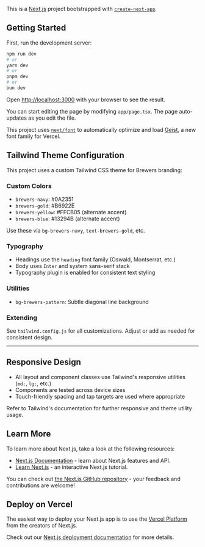 This is a [Next.js](https://nextjs.org) project bootstrapped with [`create-next-app`](https://nextjs.org/docs/app/api-reference/cli/create-next-app).

## Getting Started

First, run the development server:

```bash
npm run dev
# or
yarn dev
# or
pnpm dev
# or
bun dev
```

Open [http://localhost:3000](http://localhost:3000) with your browser to see the result.

You can start editing the page by modifying `app/page.tsx`. The page auto-updates as you edit the file.

This project uses [`next/font`](https://nextjs.org/docs/app/building-your-application/optimizing/fonts) to automatically optimize and load [Geist](https://vercel.com/font), a new font family for Vercel.

## Tailwind Theme Configuration

This project uses a custom Tailwind CSS theme for Brewers branding:

### Custom Colors
- `brewers-navy`: #0A2351
- `brewers-gold`: #B6922E
- `brewers-yellow`: #FFCB05 (alternate accent)
- `brewers-blue`: #13294B (alternate accent)

Use these via `bg-brewers-navy`, `text-brewers-gold`, etc.

### Typography
- Headings use the `heading` font family (Oswald, Montserrat, etc.)
- Body uses `Inter` and system sans-serif stack
- Typography plugin is enabled for consistent text styling

### Utilities
- `bg-brewers-pattern`: Subtle diagonal line background

### Extending
See `tailwind.config.js` for all customizations. Adjust or add as needed for consistent design.

---

## Responsive Design
- All layout and component classes use Tailwind's responsive utilities (`md:`, `lg:`, etc.)
- Components are tested across device sizes
- Touch-friendly spacing and tap targets are used where appropriate

Refer to Tailwind's documentation for further responsive and theme utility usage.

## Learn More

To learn more about Next.js, take a look at the following resources:

- [Next.js Documentation](https://nextjs.org/docs) - learn about Next.js features and API.
- [Learn Next.js](https://nextjs.org/learn) - an interactive Next.js tutorial.

You can check out [the Next.js GitHub repository](https://github.com/vercel/next.js) - your feedback and contributions are welcome!

## Deploy on Vercel

The easiest way to deploy your Next.js app is to use the [Vercel Platform](https://vercel.com/new?utm_medium=default-template&filter=next.js&utm_source=create-next-app&utm_campaign=create-next-app-readme) from the creators of Next.js.

Check out our [Next.js deployment documentation](https://nextjs.org/docs/app/building-your-application/deploying) for more details.
